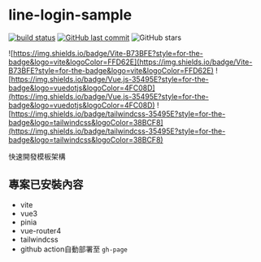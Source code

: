 # line-login-sample
[![build status](https://github.com/connectshark/line-login-sample/actions/workflows/deploy.yml/badge.svg?branch=main)](https://github.com/connectshark/line-login-sample/actions/workflows/deploy.yml)
[![GitHub last commit](https://img.shields.io/github/last-commit/connectshark/line-login-sample.svg?style=flat)](https://github.com/connectshark/line-login-sample)
![GitHub stars](https://img.shields.io/github/stars/connectshark/line-login-sample.svg?style=social&label=Stars&style=plastic)


![https://img.shields.io/badge/Vite-B73BFE?style=for-the-badge&logo=vite&logoColor=FFD62E](https://img.shields.io/badge/Vite-B73BFE?style=for-the-badge&logo=vite&logoColor=FFD62E)
![https://img.shields.io/badge/Vue.js-35495E?style=for-the-badge&logo=vuedotjs&logoColor=4FC08D](https://img.shields.io/badge/Vue.js-35495E?style=for-the-badge&logo=vuedotjs&logoColor=4FC08D)
![https://img.shields.io/badge/tailwindcss-35495E?style=for-the-badge&logo=tailwindcss&logoColor=38BCF8](https://img.shields.io/badge/tailwindcss-35495E?style=for-the-badge&logo=tailwindcss&logoColor=38BCF8)

快速開發模板架構

## 專案已安裝內容

- vite
- vue3
- pinia
- vue-router4
- tailwindcss
- github action自動部署至 `gh-page`